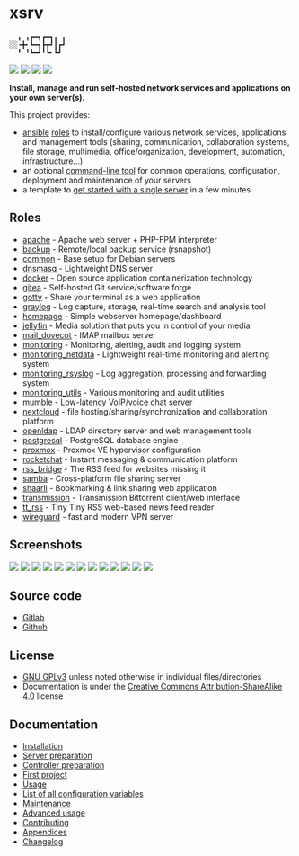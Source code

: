 # xsrv

```
  ╻ ╻┏━┓┏━┓╻ ╻
░░╺╋╸┗━┓┣┳┛┃┏┛
  ╹ ╹┗━┛╹┗╸┗┛ 
```

[![](https://gitlab.com/nodiscc/xsrv/badges/master/pipeline.svg)](https://gitlab.com/nodiscc/xsrv/-/pipelines)
[![](https://bestpractices.coreinfrastructure.org/projects/3647/badge)](https://bestpractices.coreinfrastructure.org/projects/3647)
[![](https://img.shields.io/badge/latest%20release-1.8.0-blue)](https://gitlab.com/nodiscc/xsrv/-/releases)
[![](https://img.shields.io/badge/docs-readthedocs-%232980B9)](https://xsrv.readthedocs.io)

**Install, manage and run self-hosted network services and applications on your own server(s).**

This project provides:

- [ansible](https://en.wikipedia.org/wiki/Ansible_%28software%29) [roles](#roles) to install/configure various network services, applications and management tools (sharing, communication, collaboration systems, file storage, multimedia, office/organization, development, automation, infrastructure...)
- an optional [command-line tool](docs/usage.md) for common operations, configuration, deployment and maintenance of your servers
- a template to [get started with a single server](docs/installation.md) in a few minutes


## Roles
<!--BEGIN ROLES LIST-->
- [apache](roles/apache) - Apache web server + PHP-FPM interpreter
- [backup](roles/backup) - Remote/local backup service (rsnapshot)
- [common](roles/common) - Base setup for Debian servers
- [dnsmasq](roles/dnsmasq) - Lightweight DNS server
- [docker](roles/docker) - Open source application containerization technology
- [gitea](roles/gitea) - Self-hosted Git service/software forge
- [gotty](roles/gotty) - Share your terminal as a web application
- [graylog](roles/graylog) - Log capture, storage, real-time search and analysis tool
- [homepage](roles/homepage) - Simple webserver homepage/dashboard
- [jellyfin](roles/jellyfin) - Media solution that puts you in control of your media
- [mail_dovecot](roles/mail_dovecot) - IMAP mailbox server
- [monitoring](roles/monitoring) - Monitoring, alerting, audit and logging system
- [monitoring_netdata](roles/monitoring_netdata) - Lightweight real-time monitoring and alerting system
- [monitoring_rsyslog](roles/monitoring_rsyslog) - Log aggregation, processing and forwarding system
- [monitoring_utils](roles/monitoring_utils) - Various monitoring and audit utilities
- [mumble](roles/mumble) - Low-latency VoIP/voice chat server
- [nextcloud](roles/nextcloud) - file hosting/sharing/synchronization and collaboration platform
- [openldap](roles/openldap) - LDAP directory server and web management tools
- [postgresql](roles/postgresql) - PostgreSQL database engine
- [proxmox](roles/proxmox) - Proxmox VE hypervisor configuration
- [rocketchat](roles/rocketchat) - Instant messaging & communication platform
- [rss_bridge](roles/rss_bridge) - The RSS feed for websites missing it
- [samba](roles/samba) - Cross-platform file sharing server
- [shaarli](roles/shaarli) - Bookmarking & link sharing web application
- [transmission](roles/transmission) - Transmission Bittorrent client/web interface
- [tt_rss](roles/tt_rss) - Tiny Tiny RSS web-based news feed reader
- [wireguard](roles/wireguard) - fast and modern VPN server
<!--END ROLES LIST-->

## Screenshots

[![](https://i.imgur.com/pG1xnig.png)](roles/monitoring_netdata)
[![](https://i.imgur.com/LNaAH2L.png)](roles/nextcloud)
[![](https://i.imgur.com/5TXg6vm.png)](roles/tt_rss)
[![](https://i.imgur.com/Jlmj0iE.png)](roles/shaarli)
[![](https://i.imgur.com/8cAGkf2.png)](roles/gitea)
[![](https://i.imgur.com/Imb0dqO.png)](roles/transmission)
[![](https://i.imgur.com/6Im61B0.png)](roles/mumble)
[![](https://i.imgur.com/REzcZVh.png)](roles/openldap)
[![](https://i.imgur.com/Mib9YkX.png)](roles/rocketchat)
[![](https://i.imgur.com/qR3vIN4.png)](roles/homepage)
[![](https://i.imgur.com/H3PIWrt.png)](roles/jellyfin)
[![](https://i.imgur.com/wa3pkyJ.png)](roles/graylog)
[![](https://i.imgur.com/UWjyTqP.png)](roles/rss_bridge)

## Source code

- [Gitlab](https://gitlab.com/nodiscc/xsrv)
- [Github](https://github.com/nodiscc/xsrv)


## License

- [GNU GPLv3](https://gitlab.com/nodiscc/xsrv/-/blob/master/LICENSE) unless noted otherwise in individual files/directories
- Documentation is under the [Creative Commons Attribution-ShareAlike 4.0](https://creativecommons.org/licenses/by-sa/4.0/) license


## Documentation

- [Installation](docs/installation.md)
- [Server preparation](docs/installation/server-preparation.md)
- [Controller preparation](docs/installation/controller-preparation.md)
- [First project](docs/installation/first-project.md)
- [Usage](docs/usage.md)
- [List of all configuration variables](docs/configuration-variables.md)
- [Maintenance](docs/maintenance.md)
- [Advanced usage](docs/advanced.md)
- [Contributing](docs/contributing.md)
- [Appendices](docs/appendices.md)
- [Changelog](https://gitlab.com/nodiscc/xsrv/-/blob/master/CHANGELOG.md)



